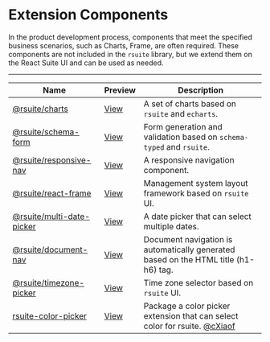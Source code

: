 # Extension Components

In the product development process, components that meet the specified business scenarios, such as Charts, Frame, are often required. These components are not included in the `rsuite` library, but we extend them on the React Suite UI and can be used as needed.

---

| Name                                           | Preview                        | Description                                                                                       |
| ---------------------------------------------- | ------------------------------ | ------------------------------------------------------------------------------------------------- |
| [@rsuite/charts][charts]                       | [View][charts-docs]            | A set of charts based on `rsuite` and `echarts`.                                                  |
| [@rsuite/schema-form][schema-form]             | [View][schema-form-docs]       | Form generation and validation based on `schema-typed` and `rsuite`.                              |
| [@rsuite/responsive-nav][nav]                  | [View][nav-docs]               | A responsive navigation component.                                                                |
| [@rsuite/react-frame][frame]                   | [View][frame-docs]             | Management system layout framework based on `rsuite` UI.                                          |
| [@rsuite/multi-date-picker][multi-date-picker] | [View][multi-date-picker-docs] | A date picker that can select multiple dates.                                                     |
| [@rsuite/document-nav][document-nav]           | [View][document-nav-docs]      | Document navigation is automatically generated based on the HTML title (h1-h6) tag.               |
| [@rsuite/timezone-picker][timezone-picker]     | [View][timezone-picker-docs]   | Time zone selector based on `rsuite` UI.                                       |
| [rsuite-color-picker][color-picker]            | [View][color-picker-docs]      | Package a color picker extension that can select color for rsuite. [@cXiaof][color-picker-author] |

[schema-form]: https://github.com/rsuite/schema-form
[schema-form-docs]: https://rsuite.github.io/schema-form/
[charts]: https://github.com/rsuite/charts
[charts-docs]: https://charts.rsuitejs.com/
[nav]: https://github.com/rsuite/responsive-nav
[nav-docs]: https://rsuite.github.io/responsive-nav/
[frame]: https://github.com/rsuite/react-frame
[frame-docs]: https://rsuite.github.io/react-frame/
[multi-date-picker]: https://github.com/rsuite/multi-date-picker
[multi-date-picker-docs]: https://rsuite.github.io/multi-date-picker
[document-nav]: https://github.com/rsuite/document-nav
[document-nav-docs]: https://rsuite.github.io/document-nav/
[timezone-picker]: https://github.com/rsuite/timezone-picker
[timezone-picker-docs]: https://rsuite.github.io/timezone-picker/assets/
[color-picker]: https://github.com/cXiaof/rsuite-color-picker
[color-picker-docs]: https://cxiaof.github.io/rsuite-color-picker/assets/
[color-picker-author]: https://github.com/cXiaof

